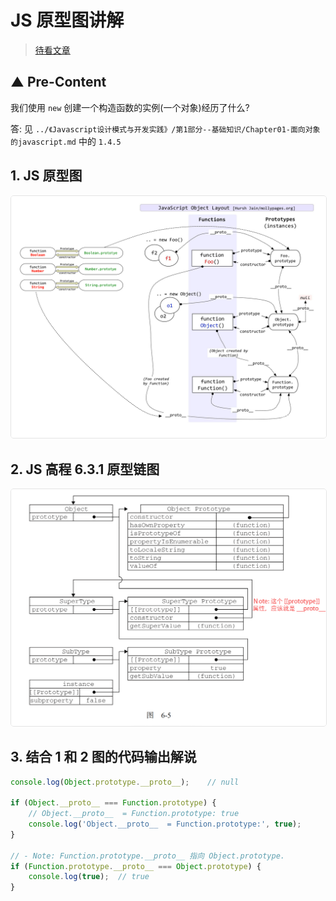 # JS 原型图讲解

> [待看文章](https://ulivz.com/2016/12/20/javascript-prototype/)




## ▲ Pre-Content

我们使用 `new` 创建一个构造函数的实例(一个对象)经历了什么?

答: 见 `../《Javascript设计模式与开发实践》/第1部分--基础知识/Chapter01-面向对象的javascript.md` 中的 `1.4.5` 



## 1. JS 原型图
<img src="readme.assets/prototype-image.png" style="zoom: 50%; border:1px solid #e4e4e4; border-radius:10px;">


## 2. JS 高程 6.3.1 原型链图
<img src="readme.assets/6.3.1-prototype.png" style="zoom: 50%; border:1px solid #e4e4e4; border-radius:10px;">


## 3. 结合 1 和 2 图的代码输出解说
```js
console.log(Object.prototype.__proto__);    // null

if (Object.__proto__ === Function.prototype) {
    // Object.__proto__  = Function.prototype: true
    console.log('Object.__proto__  = Function.prototype:', true);
}

// - Note: Function.prototype.__proto__ 指向 Object.prototype.
if (Function.prototype.__proto__ === Object.prototype) {
    console.log(true);  // true
}
```
